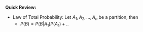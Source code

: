 **Quick Review:**
- Law of Total Probability: Let $A_{1},A_{2},\dots,A_{n}$ be a partition, then
	- $P(B)=P(B|A_{1})P(A_{1})+..$

 